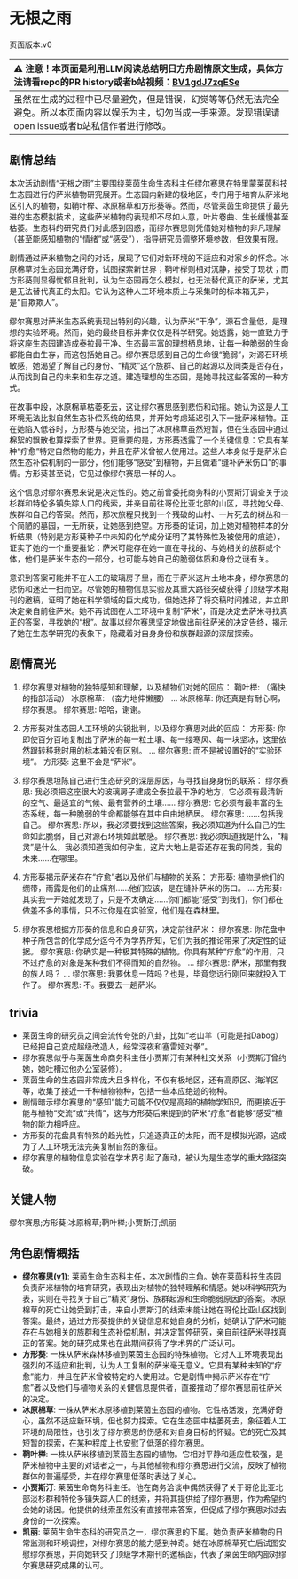 # 无根之雨
页面版本:v0
 

| :warning: 注意！本页面是利用LLM阅读总结明日方舟剧情原文生成，具体方法请看repo的PR history或者b站视频：[BV1gdJ7zqESe](https://www.bilibili.com/video/BV1gdJ7zqESe/)         |
|:----------------------------|
| 虽然在生成的过程中已尽量避免，但是错误，幻觉等等仍然无法完全避免。所以本页面内容以娱乐为主，切勿当成一手来源。发现错误请open issue或者b站私信作者进行修改。|



## 剧情总结
本次活动剧情“无根之雨”主要围绕莱茵生命生态科主任缪尔赛思在特里蒙莱茵科技生态园进行的萨米植物研究展开。生态园内新建的极地区，专门用于培育从萨米地区引入的植物，如鞘叶榉、冰原棉草和方形葵等。然而，尽管莱茵生命提供了最先进的生态模拟技术，这些萨米植物的表现却不尽如人意，叶片卷曲、生长缓慢甚至枯萎。生态科的研究员们对此感到困惑，而缪尔赛思则凭借她对植物的非凡理解（甚至能感知植物的“情绪”或“感受”），指导研究员调整环境参数，但效果有限。

剧情通过萨米植物之间的对话，展现了它们对新环境的不适应和对家乡的怀念。冰原棉草对生态园充满好奇，试图探索新世界；鞘叶榉则相对沉静，接受了现状；而方形葵则显得忧郁且批判，认为生态园再怎么模拟，也无法替代真正的萨米，尤其是无法替代真正的太阳。它认为这种人工环境本质上与采集时的标本箱无异，是“自欺欺人”。

缪尔赛思对萨米生态系统表现出特别的兴趣，认为萨米“干净”，源石含量低，是理想的实验环境。然而，她的最终目标并非仅仅是科学研究。她透露，她一直致力于将这座生态园建造成泰拉最干净、生态最丰富的理想栖息地，让每一种脆弱的生命都能自由生存，而这包括她自己。缪尔赛思感到自己的生命很“脆弱”，对源石环境敏感，她渴望了解自己的身份、“精灵”这个族群、自己的起源以及同类是否存在，从而找到自己的未来和生存之道。建造理想的生态园，是她寻找这些答案的一种方式。

在故事中段，冰原棉草枯萎死去，这让缪尔赛思感到悲伤和动摇。她认为这是人工环境无法比拟自然生态补偿系统的结果，并开始考虑延迟引入下一批萨米植物。正在她陷入低谷时，方形葵与她交流，指出了冰原棉草虽然短暂，但在生态园中通过棉絮的飘散也算探索了世界。更重要的是，方形葵透露了一个关键信息：它具有某种“疗愈”特定自然物的能力，并且在萨米曾被人使用过。这些人本身似乎是萨米自然生态补偿机制的一部分，他们能够“感受”到植物，并且做着“缝补萨米伤口”的事情。方形葵甚至说，它见过像缪尔赛思一样的人。

这个信息对缪尔赛思来说是决定性的。她之前曾委托商务科的小贾斯汀调查关于淡杉群和特伦多镇失踪人口的线索，并亲自前往哥伦比亚北部的山区，寻找她父母、族群和自己的答案。然而，那次旅程只找到一个残破的山村、一片死去的树丛和一个简陋的墓园，一无所获，让她感到绝望。方形葵的证词，加上她对植物样本的分析结果（特别是方形葵种子中未知的化学成分证明了其特殊性及被使用的痕迹），证实了她的一个重要推论：萨米可能存在她一直在寻找的、与她相关的族群或个体，他们是萨米生态的一部分，也可能与她自己的脆弱体质和身份之谜有关。

意识到答案可能并不在人工的玻璃房子里，而在于萨米这片土地本身，缪尔赛思的悲伤和迷茫一扫而空。尽管她的植物信息实验及其重大路径突破获得了顶级学术期刊的邀稿，证明了她在科学领域的巨大成功，但她选择了将交稿时间推迟，并立即决定亲自前往萨米。她不再试图在人工环境中复制“萨米”，而是决定去萨米寻找真正的答案，寻找她的“根”。故事以缪尔赛思坚定地做出前往萨米的决定告终，揭示了她在生态学研究的表象下，隐藏着对自身身份和族群起源的深层探索。
## 剧情高光
1.  缪尔赛思对植物的独特感知和理解，以及植物们对她的回应：
    鞘叶榉: （痛快的指部活动）
    冰原棉草: （奋力地伸懒腰）
    ...
    冰原棉草: 你还真是有耐心啊，缪尔赛思。
    缪尔赛思: 哈哈，谢谢。

2.  方形葵对生态园人工环境的尖锐批判，以及缪尔赛思对此的回应：
    方形葵: 你即使百分百地复制出了萨米的每一粒土壤、每一缕寒风、每一块坚冰，这里依然跟转移我时用的标本箱没有区别。
    ...
    缪尔赛思: 而不是被设置好的“实验环境”。
    方形葵: 这里不会是“萨米”。

3.  缪尔赛思坦陈自己进行生态研究的深层原因，与寻找自身身份的联系：
    缪尔赛思: 我必须把这座很大的玻璃房子建成全泰拉最干净的地方，它必须有最清新的空气、最适宜的气候、最有营养的土壤......
    缪尔赛思: 它必须有最丰富的生态系统，每一种脆弱的生命都能够在其中自由地栖居。
    缪尔赛思: ......包括我自己。
    缪尔赛思: 所以，我必须要找到这些答案，我必须知道为什么自己的生命如此脆弱，自己对源石环境如此敏感。
    缪尔赛思: 我必须知道我是什么，“精灵”是什么，我必须知道我如何孕生，这片大地上是否还存在我的同类，我的未来......在哪里。

4.  方形葵揭示萨米存在“疗愈”者以及他们与植物的关系：
    方形葵: 植物是他们的绷带，雨露是他们的止痛剂......他们应该，是在缝补萨米的伤口。
    ...
    方形葵: 其实我一开始就发现了，只是不太确定......你们都能“感受”到我们，你们都在做差不多的事情，只不过你是在实验室，他们是在森林里。

5.  缪尔赛思根据方形葵的信息和自身研究，决定前往萨米：
    缪尔赛思: 你花盘中种子所包含的化学成分迄今不为学界所知，它们为我的推论带来了决定性的证据。
    缪尔赛思: 你确实是一种极其特殊的植物。你具有某种“疗愈”的作用，只不过疗愈的对象是某种我们不得而知的自然物。
    ...
    缪尔赛思: 萨米，那里有我的族人吗？
    ...
    缪尔赛思: 我要休息一阵吗？也是，毕竟您远行刚回来就投入工作了。
    缪尔赛思: 不。我要去一趟萨米。
## trivia
*   莱茵生命的研究员之间会流传夸张的八卦，比如“老山羊（可能是指Dabog）已经把自己变成超级改造人，经常深夜和塞雷娅对拳”。
*   缪尔赛思似乎与莱茵生命商务科主任小贾斯汀有某种社交关系（小贾斯汀曾约她，她吐槽过他办公室装修）。
*   莱茵生命的生态园非常庞大且多样化，不仅有极地区，还有高原区、海洋区等，收集了接近一千种植物物种，包括一些本应绝迹的物种。
*   剧情暗示缪尔赛思的“感知”能力可能不仅仅是高超的植物学知识，而更接近于能与植物“交流”或“共情”，这与方形葵后来提到的萨米“疗愈”者能够“感受”植物的能力相呼应。
*   方形葵的花盘具有特殊的趋光性，只追逐真正的太阳，而不是模拟光源，这成为了人工环境无法完美复制自然的象征。
*   缪尔赛思的植物信息实验在学术界引起了轰动，被认为是生态学的重大路径突破。
## 关键人物
缪尔赛思;方形葵;冰原棉草;鞘叶榉;小贾斯汀;凯丽
## 角色剧情概括
-   **[缪尔赛思](../char_v3/char_249_mlyss.md)([v1](../chars/char_249_mlyss.md))**: 莱茵生命生态科主任，本次剧情的主角。她在莱茵科技生态园负责萨米植物的培育研究，表现出对植物的独特理解和情感。她以科学研究为表，实则在寻找关于自己“精灵”身份、族群起源和生命脆弱原因的答案。冰原棉草的死亡让她受到打击，来自小贾斯汀的线索未能让她在哥伦比亚山区找到答案。最终，通过方形葵提供的关键信息和她自身的分析，她确认了萨米可能存在与她相关的族群和生态补偿机制，并决定暂停研究，亲自前往萨米寻找真正的答案。她的研究成果也在此期间获得了学术界的广泛认可。
-   **方形葵**: 一株从萨米森林移植到莱茵生态园的特殊植物。它对人工环境表现出强烈的不适应和批判，认为人工复制的萨米毫无意义。它具有某种未知的“疗愈”能力，并且在萨米曾被特定的人使用过。它是剧情中揭示萨米存在“疗愈”者以及他们与植物关系的关健信息提供者，直接推动了缪尔赛思前往萨米的决定。
-   **冰原棉草**: 一株从萨米冰原移植到莱茵生态园的植物。它性格活泼，充满好奇心，虽然不适应新环境，但也努力探索。它在生态园中枯萎死去，象征着人工环境的局限性，也引发了缪尔赛思的伤感和对自身目标的怀疑。它的死亡及其短暂的探索，在某种程度上也安慰了低落的缪尔赛思。
-   **鞘叶榉**: 一株从萨米移植到莱茵生态园的植物。它相对平静和适应性较强，是萨米植物中主要的对话者之一，与其他植物和缪尔赛思进行交流，反映了植物群体的普遍感受，并在缪尔赛思低落时表达了关心。
-   **小贾斯汀**: 莱茵生命商务科主任。他在商务洽谈中偶然获得了关于哥伦比亚北部淡杉群和特伦多镇失踪人口的线索，并将其提供给了缪尔赛思，作为希望约会她的诱因。他提供的线索虽然没有直接带来答案，但促成了缪尔赛思对过去身份的一次探索。
-   **凯丽**: 莱茵生命生态科的研究员之一，缪尔赛思的下属。她负责萨米植物的日常监测和环境调控，对缪尔赛思的能力感到神奇。她在冰原棉草死亡后试图安慰缪尔赛思，并向她转交了顶级学术期刊的邀稿函，代表了莱茵生命内部对缪尔赛思研究成果的认可。